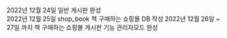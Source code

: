 2022년 12월 24일 일반 게시판 완성 <br>
2022년 12월 25일 shop_book 책 구매하는 쇼핑몰 DB 작성
2022년 12월 26일 ~ 27일 까지 책 구매하는 쇼핑몰 게시판 기능 관리자모드 완성
